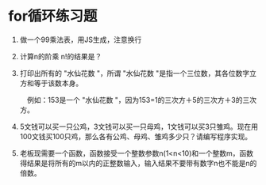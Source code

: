 # for循环练习题

1. 做一个99乘法表，用JS生成，注意换行

2. 计算n的阶乘 n!的结果是？

3. 打印出所有的 "水仙花数 "，所谓 "水仙花数 "是指一个三位数，其各位数字立方和等于该数本身。

   　例如：153是一个 "水仙花数 "，因为153=1的三次方＋5的三次方＋3的三次方。

4. 5文钱可以买一只公鸡，3文钱可以买一只母鸡，1文钱可以买3只雏鸡。现在用100文钱买100只鸡，那么各有公鸡、母鸡、雏鸡多少只？请编写程序实现。

5. 老板现需要一个函数，函数接受一个整数参数n(1<n<10)和一个整数m，函数得结果是将所有的m以内的正整数输入，输入结果不要带有数字n也不能是n的倍数。


